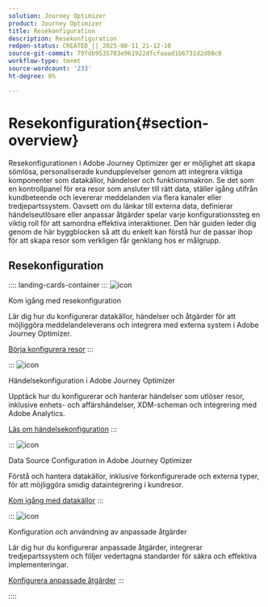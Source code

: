 ```yaml
---
solution: Journey Optimizer
product: Journey Optimizer
title: Resekonfiguration
description: Resekonfiguration
redpen-status: CREATED_||_2025-08-11_21-12-10
source-git-commit: 79fdb9535703e961922dfcfaaad1b6731d2d88c0
workflow-type: tm+mt
source-wordcount: '233'
ht-degree: 0%

---
```



# Resekonfiguration{#section-overview}

Resekonfigurationen i Adobe Journey Optimizer ger er möjlighet att skapa sömlösa, personaliserade kundupplevelser genom att integrera viktiga komponenter som datakällor, händelser och funktionsmakron. Se det som en kontrollpanel för era resor som ansluter till rätt data, ställer igång utifrån kundbeteende och levererar meddelanden via flera kanaler eller tredjepartssystem. Oavsett om du länkar till externa data, definierar händelseutlösare eller anpassar åtgärder spelar varje konfigurationssteg en viktig roll för att samordna effektiva interaktioner. Den här guiden leder dig genom de här byggblocken så att du enkelt kan förstå hur de passar ihop för att skapa resor som verkligen får genklang hos er målgrupp.

## Resekonfiguration

:::: landing-cards-container
:::
![icon](https://cdn.experienceleague.adobe.com/icons/circle-play.svg)

Kom igång med resekonfiguration

Lär dig hur du konfigurerar datakällor, händelser och åtgärder för att möjliggöra meddelandeleverans och integrera med externa system i Adobe Journey Optimizer.

[Börja konfigurera resor](../using/configuration/about-data-sources-events-actions.md)
:::

:::
![icon](https://cdn.experienceleague.adobe.com/icons/list-check.svg)

Händelsekonfiguration i Adobe Journey Optimizer

Upptäck hur du konfigurerar och hanterar händelser som utlöser resor, inklusive enhets- och affärshändelser, XDM-scheman och integrering med Adobe Analytics.

[Läs om händelsekonfiguration](events-journeys-landing-page.md)
:::

:::
![icon](https://cdn.experienceleague.adobe.com/icons/gear.svg)

Data Source Configuration in Adobe Journey Optimizer

Förstå och hantera datakällor, inklusive förkonfigurerade och externa typer, för att möjliggöra smidig dataintegrering i kundresor.

[Kom igång med datakällor](data-source-journeys-landing-page.md)
:::

:::
![icon](https://cdn.experienceleague.adobe.com/icons/screwdriver-wrench.svg)

Konfiguration och användning av anpassade åtgärder

Lär dig hur du konfigurerar anpassade åtgärder, integrerar tredjepartssystem och följer vedertagna standarder för säkra och effektiva implementeringar.

[Konfigurera anpassade åtgärder](action-journeys-landing-page.md)
:::

::::
